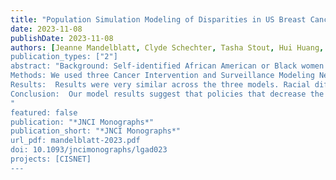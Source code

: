```yaml
---
title: "Population Simulation Modeling of Disparities in US Breast Cancer Mortality "
date: 2023-11-08
publishDate: 2023-11-08
authors: [Jeanne Mandelblatt, Clyde Schechter, Tasha Stout, Hui Huang, Sarah Stein, Christina Chapman, Jinani Jayasekera, Amy Trentham-Dietz, Ronald Gangnon, John Hampton, Linn Abraham, Ellen O'Meara, Vanessa Sheppard, Sandra Lee]
publication_types: ["2"]
abstract: "Background: Self-identified African American or Black women (“Black women”) have persistently higher breast cancer mortality than women from other self-reported racial/ethnic groups. These mortality differences are partially explained by the effects of systemic racism on cancer risk and carecontrol processes. We quantify the relative contributions of tumor factors, screening and treatment  these cancer control processes on cancer mortality disparities.
Methods: We used three Cancer Intervention and Surveillance Modeling Network (CISNET) simulation models to estimate the separate contribution of demographics, incidence, subtype, screening and treatment inequity on modeled mortality among multiple birth cohorts of Black women.  Model input parameters were based on national data from registries and clinical trials. Results are summarized as the mean and range across the three models.
Results:  Results were very similar across the three models. Racial differences in tumor subtype and stage distributions in the absence of screening accounted for a median of 23% (range across models 13-24%) and screening accounted for a median of 3% (range 3-4%) of the modeled mortality in Black women. Treatment parameters accounted for the majority of modeled mortality for Black women: median 17% (range 16-19%) for treatment initiation and median 61% (range 57-63%) for real-world effectiveness. 
Conclusion:  Our model results suggest that policies that decrease the effects of  systemic racism on treatment access could increase breast cancer equity. The findings  also highlight that improvements must extend beyond policies targeting equity in treatment initiation to include high-quality treatment completion.  Future modeling research will be useful to test the effects of different specific policy changes on mortality disparities.  
"
featured: false
publication: "*JNCI Monographs*"
publication_short: "*JNCI Monographs*"
url_pdf: mandelblatt-2023.pdf
doi: 10.1093/jncimonographs/lgad023
projects: [CISNET]
---
```


